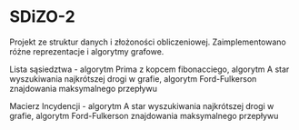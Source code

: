 # SDiZO-2

Projekt ze struktur danych i złożoności obliczeniowej. Zaimplementowano różne reprezentacje i algorytmy grafowe.

Lista sąsiedztwa - algorytm Prima z kopcem fibonacciego, algorytm A star wyszukiwania najkrótszej drogi w grafie,
                   algorytm Ford-Fulkerson znajdowania maksymalnego przepływu

Macierz Incydencji - algorytm A star wyszukiwania najkrótszej drogi w grafie, algorytm Ford-Fulkerson znajdowania maksymalnego przepływu
